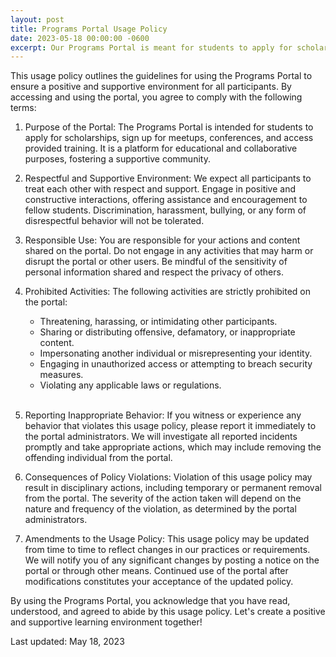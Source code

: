 ```yaml
---
layout: post
title: Programs Portal Usage Policy
date: 2023-05-18 00:00:00 -0600
excerpt: Our Programs Portal is meant for students to apply for scholarships, sign up for events, and access training. Participants are expected to treat each other with respect and support. Any threatening or negative behavior may result in removal from the portal.
---
```

This usage policy outlines the guidelines for using the Programs Portal to ensure a positive and supportive environment for all participants. By accessing and using the portal, you agree to comply with the following terms:

1. Purpose of the Portal:
The Programs Portal is intended for students to apply for scholarships, sign up for meetups, conferences, and access provided training. It is a platform for educational and collaborative purposes, fostering a supportive community.

2. Respectful and Supportive Environment:
We expect all participants to treat each other with respect and support. Engage in positive and constructive interactions, offering assistance and encouragement to fellow students. Discrimination, harassment, bullying, or any form of disrespectful behavior will not be tolerated.

3. Responsible Use:
You are responsible for your actions and content shared on the portal. Do not engage in any activities that may harm or disrupt the portal or other users. Be mindful of the sensitivity of personal information shared and respect the privacy of others.

4. Prohibited Activities:
The following activities are strictly prohibited on the portal:

    - Threatening, harassing, or intimidating other participants.
    - Sharing or distributing offensive, defamatory, or inappropriate content.
    - Impersonating another individual or misrepresenting your identity.
    - Engaging in unauthorized access or attempting to breach security measures.
    - Violating any applicable laws or regulations.
<br/><br/>

5. Reporting Inappropriate Behavior:
If you witness or experience any behavior that violates this usage policy, please report it immediately to the portal administrators. We will investigate all reported incidents promptly and take appropriate actions, which may include removing the offending individual from the portal.

6. Consequences of Policy Violations:
Violation of this usage policy may result in disciplinary actions, including temporary or permanent removal from the portal. The severity of the action taken will depend on the nature and frequency of the violation, as determined by the portal administrators.

7. Amendments to the Usage Policy:
This usage policy may be updated from time to time to reflect changes in our practices or requirements. We will notify you of any significant changes by posting a notice on the portal or through other means. Continued use of the portal after modifications constitutes your acceptance of the updated policy.

By using the Programs Portal, you acknowledge that you have read, understood, and agreed to abide by this usage policy. Let's create a positive and supportive learning environment together!

Last updated: May 18, 2023